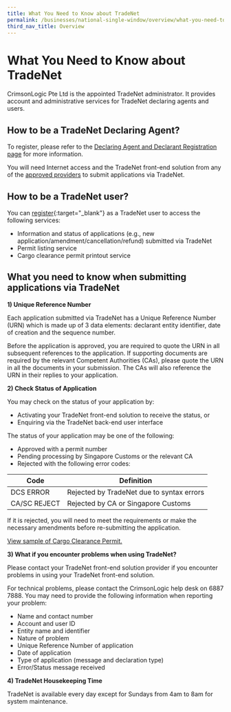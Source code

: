 ```yaml
---
title: What You Need to Know about TradeNet
permalink: /businesses/national-single-window/overview/what-you-need-to-know-about-tradenet/
third_nav_title: Overview 
---
```


# What You Need to Know about TradeNet

CrimsonLogic Pte Ltd is the appointed TradeNet administrator. It provides account and administrative services for TradeNet declaring agents and users.

## How to be a TradeNet Declaring Agent?

To register, please refer to the  [Declaring Agent and Declarant Registration page](/businesses/new-traders-and-registration-services/registration-services/apply-update-renew-terminate-declaring-agent-account-and-declarant) for more information.

You will need Internet access and the TradeNet front-end solution from any of the  [approved providers](/businesses/national-single-window/overview/tradenet-solution-providers) to submit applications via TradeNet.

## How to be a TradeNet user?

You can  [register](https://www.ntp.gov.sg/public/government-services){:target="_blank"} as a TradeNet user to access the following services:

-   Information and status of applications (e.g., new application/amendment/cancellation/refund) submitted via TradeNet
-   Permit listing service
-   Cargo clearance permit printout service

## What you need to know when submitting applications via TradeNet

**1) Unique Reference Number**

Each application submitted via TradeNet has a Unique Reference Number (URN) which is made up of 3 data elements: declarant entity identifier, date of creation and the sequence number.

Before the application is approved, you are required to quote the URN in all subsequent references to the application. If supporting documents are required by the relevant Competent Authorities (CAs), please quote the URN in all the documents in your submission. The CAs will also reference the URN in their replies to your application.

**2) Check Status of Application**

You may check on the status of your application by:

-   Activating your TradeNet front-end solution to receive the status, or
-   Enquiring via the TradeNet back-end user interface

The status of your application may be one of the following:

-   Approved with a permit number
-   Pending processing by Singapore Customs or the relevant CA
-   Rejected with the following error codes:

|Code|Definition  |
|--|--|
|  DCS ERROR| Rejected by TradeNet due to syntax errors |
| CA/SC REJECT | Rejected by CA or Singapore Customs |

If it is rejected, you will need to meet the requirements or make the necessary amendments before re-submitting the application.

[View sample of Cargo Clearance Permit.](/files/about-us/sample-cargo-clearance-permit.pdf)

**3) What if you encounter problems when using TradeNet?**

Please contact your TradeNet front-end solution provider if you encounter problems in using your TradeNet front-end solution.

For technical problems, please contact the CrimsonLogic help desk on 6887 7888. You may need to provide the following information when reporting your problem:

-   Name and contact number
-   Account and user ID
-   Entity name and identifier
-   Nature of problem
-   Unique Reference Number of application
-   Date of application
-   Type of application (message and declaration type)
-   Error/Status message received

**4) TradeNet Housekeeping Time**

TradeNet is available every day except for Sundays from 4am to 8am for system maintenance.
